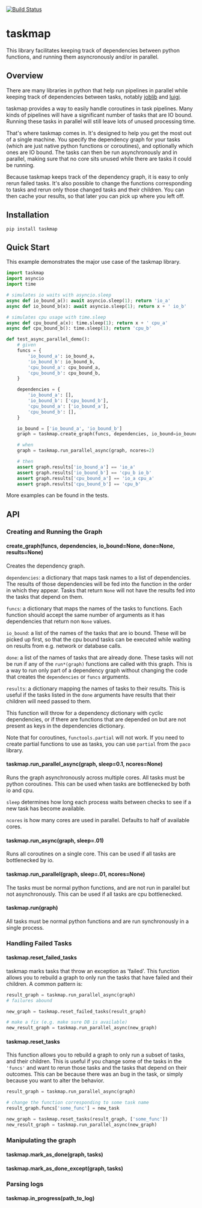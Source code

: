 [![Build Status](https://travis-ci.org/n-s-f/taskmap.svg?branch=master)](https://travis-ci.org/n-s-f/taskmap)

# taskmap

This library facilitates keeping track of dependencies between python functions,
and running them asyncronously and/or in parallel.

## Overview

There are many libraries in python that help run pipelines in parallel while
keeping track of dependencies between tasks, notably
[joblib](https://pythonhosted.org/joblib/) and 
[luigi](https://github.com/spotify/luigi).

taskmap provides a way to easily handle coroutines in task pipelines. Many kinds
of pipelines will have a significant number of tasks that are IO bound. Running
these tasks in parallel will still leave lots of unused processing time.

That's where taskmap comes in. It's designed to help you get the most out of a
single machine. You specify the dependency graph for your tasks (which are just
native python functions or coroutines), and optionally which ones are IO bound. 
The tasks can then be run asynchronously and in parallel, making sure that no core
sits unused while there are tasks it could be running.

Because taskmap keeps track of the dependency graph, it is easy to only rerun
failed tasks. It's also possible to change the functions corresponding to tasks
and rerun only those changed tasks and their children. You can then cache your
results, so that later you can pick up where you left off.

## Installation

```
pip install taskmap
```

## Quick Start

This example demonstrates the major use case of the taskmap library.

```.py
import taskmap
import asyncio
import time

# simulates io waits with asyncio.sleep
async def io_bound_a(): await asyncio.sleep(1); return 'io_a'
async def io_bound_b(x): await asyncio.sleep(1); return x + ' io_b'

# simulates cpu usage with time.sleep
async def cpu_bound_a(x): time.sleep(1); return x + ' cpu_a'
async def cpu_bound_b(): time.sleep(1); return 'cpu_b'

def test_async_parallel_demo():
    # given
    funcs = {
        'io_bound_a': io_bound_a,
        'io_bound_b': io_bound_b,
        'cpu_bound_a': cpu_bound_a,
        'cpu_bound_b': cpu_bound_b,
    }

    dependencies = {
        'io_bound_a': [],
        'io_bound_b': ['cpu_bound_b'],
        'cpu_bound_a': ['io_bound_a'],
        'cpu_bound_b': [],
    }

    io_bound = ['io_bound_a', 'io_bound_b']
    graph = taskmap.create_graph(funcs, dependencies, io_bound=io_bound)

    # when
    graph = taskmap.run_parallel_async(graph, ncores=2)

    # then
    assert graph.results['io_bound_a'] == 'io_a'
    assert graph.results['io_bound_b'] == 'cpu_b io_b'
    assert graph.results['cpu_bound_a'] == 'io_a cpu_a'
    assert graph.results['cpu_bound_b'] == 'cpu_b'
```

More examples can be found in the tests.

## API

### Creating and Running the Graph

#### create_graph(funcs, dependencies, io_bound=None, done=None, results=None)

Creates the dependency graph.

`dependencies`: a dictionary that maps task names to a list of dependencies. The
results of those dependencies will be fed into the function in the order in
which they appear. Tasks that return `None` will not have the results fed into
the tasks that depend on them.

`funcs`: a dictionary that maps the names of the tasks to functions. Each
function should accept the same number of arguments as it has dependencies that
return non `None` values.

`io_bound`: a list of the names of the tasks that are io bound. These will be
picked up first, so that the cpu bound tasks can be executed while waiting on
results from e.g. network or database calls.

`done`: a list of the names of tasks that are already done. These tasks will not
be run if any of the `run*(graph)` functions are called with this graph. This is
a way to run only part of a dependency graph without changing the code that
creates the `dependencies` or `funcs` arguments.

`results`: a dictionary mapping the names of tasks to their results. This is
useful if the tasks listed in the `done` arguments have results that their
children will need passed to them.

This function will throw for a dependency dictionary with cyclic dependencies,
or if there are functions that are depended on but are not present as keys in
the dependencies dictionary.

Note that for coroutines, `functools.partial` will not work. If you need to
create partial functions to use as tasks, you can use `partial` from the `paco`
library.

#### taskmap.run_parallel_async(graph, sleep=0.1, ncores=None)

Runs the graph asynchronously across multiple cores. All tasks must be python
coroutines. This can be used when tasks are bottlenecked by both io and cpu.

`sleep` determines how long each process waits between checks to see if a new
task has become available.

`ncores` is how many cores are used in parallel. Defaults to half of available
cores.

#### taskmap.run_async(graph, sleep=.01)

Runs all coroutines on a single core. This can be used if all tasks are
bottlenecked by io.

#### taskmap.run_parallel(graph, sleep=.01, ncores=None)

The tasks must be normal python functions, and are not run in parallel but not
asynchronously. This can be used if all tasks are cpu bottlenecked.

#### taskmap.run(graph)

All tasks must be normal python functions and are run synchronously in a single
process.

### Handling Failed Tasks

#### taskmap.reset_failed_tasks

taskmap marks tasks that throw an exception as 'failed'. This function allows
you to rebuild a graph to only run the tasks that have failed and their
children. A common pattern is:

```.py
result_graph = taskmap.run_parallel_async(graph)
# failures abound

new_graph = taskmap.reset_failed_tasks(result_graph)

# make a fix (e.g. make sure DB is available)
new_result_graph = taskmap.run_parallel_async(new_graph)
```

#### taskmap.reset_tasks

This function allows you to rebuild a graph to only run a subset of tasks, and
their children. This is useful if you change some of the tasks in the `'funcs'`
and want to rerun those tasks and the tasks that depend on their outcomes. This
can be because there was an bug in the task, or simply because you want to alter
the behavior.

```.py
result_graph = taskmap.run_parallel_async(graph)

# change the function corresponding to some task name
result_graph.funcs['some_func'] = new_task

new_graph = taskmap.reset_tasks(result_graph, ['some_func'])
new_result_graph = taskmap.run_parallel_async(new_graph)
```

### Manipulating the graph

#### taskmap.mark_as_done(graph, tasks)
#### taskmap.mark_as_done_except(graph, tasks)

### Parsing logs

#### taskmap.in\_progress(path\_to\_log)

